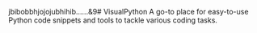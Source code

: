 jbibobbhjojojubhihib......&9# VisualPython
A go-to place for easy-to-use Python code snippets and tools to tackle various coding tasks.
